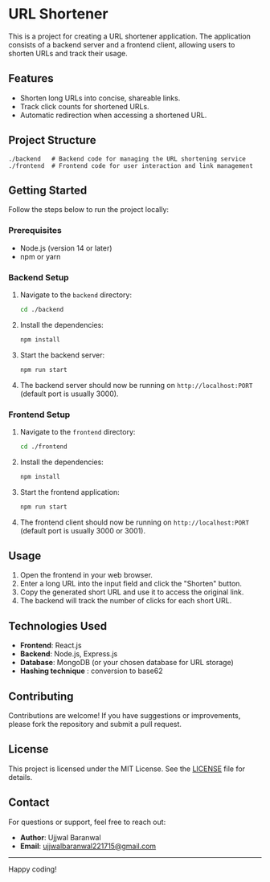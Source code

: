 # URL Shortener

This is a project for creating a URL shortener application. The application consists of a backend server and a frontend client, allowing users to shorten URLs and track their usage.

## Features
- Shorten long URLs into concise, shareable links.
- Track click counts for shortened URLs.
- Automatic redirection when accessing a shortened URL.

## Project Structure
```
./backend   # Backend code for managing the URL shortening service
./frontend  # Frontend code for user interaction and link management
```

## Getting Started

Follow the steps below to run the project locally:

### Prerequisites
- Node.js (version 14 or later)
- npm or yarn

### Backend Setup
1. Navigate to the `backend` directory:
   ```bash
   cd ./backend
   ```
2. Install the dependencies:
   ```bash
   npm install
   ```
3. Start the backend server:
   ```bash
   npm run start
   ```
4. The backend server should now be running on `http://localhost:PORT` (default port is usually 3000).

### Frontend Setup
1. Navigate to the `frontend` directory:
   ```bash
   cd ./frontend
   ```
2. Install the dependencies:
   ```bash
   npm install
   ```
3. Start the frontend application:
   ```bash
   npm run start
   ```
4. The frontend client should now be running on `http://localhost:PORT` (default port is usually 3000 or 3001).

## Usage
1. Open the frontend in your web browser.
2. Enter a long URL into the input field and click the "Shorten" button.
3. Copy the generated short URL and use it to access the original link.
4. The backend will track the number of clicks for each short URL.

## Technologies Used
- **Frontend**: React.js
- **Backend**: Node.js, Express.js
- **Database**: MongoDB (or your chosen database for URL storage)
- **Hashing technique** : conversion to base62

## Contributing
Contributions are welcome! If you have suggestions or improvements, please fork the repository and submit a pull request.

## License
This project is licensed under the MIT License. See the [LICENSE](./LICENSE) file for details.

## Contact
For questions or support, feel free to reach out:
- **Author**: Ujjwal Baranwal
- **Email**: ujjwalbaranwal221715@gmail.com

---

Happy coding!

